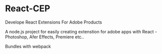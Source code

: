 # React-CEP
Develope React Extensions For Adobe Products


A node.js project for easily creating extenstion for adobe apps with React - Photoshop, Afer Effects, Premiere etc..

Bundles with webpack
